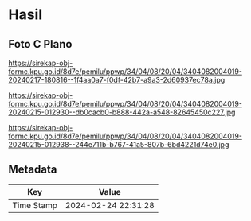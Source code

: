 # Hasil

## Foto C Plano

https://sirekap-obj-formc.kpu.go.id/8d7e/pemilu/ppwp/34/04/08/20/04/3404082004019-20240217-180816--1f4aa0a7-f0df-42b7-a9a3-2d60937ec78a.jpg

https://sirekap-obj-formc.kpu.go.id/8d7e/pemilu/ppwp/34/04/08/20/04/3404082004019-20240215-012930--db0cacb0-b888-442a-a548-82645450c227.jpg

https://sirekap-obj-formc.kpu.go.id/8d7e/pemilu/ppwp/34/04/08/20/04/3404082004019-20240215-012938--244e711b-b767-41a5-807b-6bd4221d74e0.jpg


## Metadata

| Key        | Value               |
| ---------- | ------------------- |
| Time Stamp | 2024-02-24 22:31:28 |



